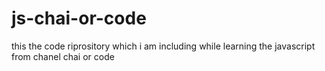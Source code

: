 # js-chai-or-code
this the code riprository which i am including while learning the javascript from chanel chai or code 
